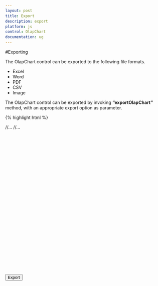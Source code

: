 ```yaml
---
layout: post
title: Export
description: export
platform: js
control: OlapChart
documentation: ug
---
```


#Exporting

The OlapChart control can be exported to the following file formats.

* Excel
* Word
* PDF
* CSV
* Image

The OlapChart control can be exported by invoking **“exportOlapChart”** method, with an appropriate export option as parameter.

{% highlight html %}

<html> 
    //...

<body> 
    //...
    <div id="OlapChart1" style="min-height: 275px; min-width: 525px; height: 460px; width: 720px"></div>
    <button id="exportBtn">Export</button>
    <script type="text/javascript">
        $(function()
        {
            $("#OlapChart1").ejOlapChart(
            {
                url: "../wcf/OlapChartService.svc"
                    //...
            });
            $("#exportBtn").ejButton(
            {
                click: "exportBtnClick"
            });
        });

        function exportBtnClick(args)
        {
            var chartObj = $('#OlapChart1').data("ejOlapChart");
            //Provide an appropriate export option as parameter.
            chartObj.exportOlapChart(ej.olap.OlapChart.ExportOptions.Excel);
        }
    </script>
</body>
</html>                                           

{% endhighlight %}

In-order to perform exporting in OlapChart control, we need to add the following service method as well (either in WCF or WebAPI).In-order to perform exporting in OlapChart control, we need to add the following service method as well (either in WCF or WebAPI).

{% highlight c# %}

public void Export(System.IO.Stream stream)
{
    System.IO.StreamReader sReader = new System.IO.StreamReader(stream);
    string args = System.Web.HttpContext.Current.Server.
    UrlDecode(sReader.ReadToEnd()).Remove(0, 5);
    OlapDataManager DataManager = new OlapDataManager(connectionString);
    string fileName = "Sample";
    htmlHelper.ExportOlapChart(DataManager, args, fileName, System.Web.HttpContext.Current.Response);
}

{% endhighlight %}

##Excel Export
User can export contents of the OlapChart to Excel document for future archival, references and analysis purposes. To achieve Excel export, we need to add the following dependency libraries into the application.

* Syncfusion.Compression.Base
* Syncfusion.XlsIO.Base

For Excel export, **“ej.olap.OlapChart.ExportOptions.Excel”** enumeration value is sent as the parameter.

{% highlight js %}

function exportBtnClick(args)
{
    var chartObj = $('#OlapChart1').data("ejOlapChart ");
        //Setting export option as Excel in the exportOlapChart method
        chartObj.exportOlapChart(ej.olap.OlapChart.ExportOptions.Excel);
}

{% endhighlight %}  

![](Export_images/Export_img1.png)

##Word Export
User can export contents of the OlapChart to Word document for future archival, references and analysis purposes. To achieve Word export, we need to add the following dependency libraries into the application.

* Syncfusion.Compression.Base
* Syncfusion.DocIo.Base

For Word export, **“ej.olap.OlapChart.ExportOptions.Word”** enumeration value is sent as the parameter.

{% highlight js %}

function exportBtnClick(args)
{
    var chartObj = $('#OlapChart1').data("ejOlapChart ");
        //Setting export option as Word in the exportOlapChart method
        chartObj.exportOlapChart(ej.olap.OlapChart.ExportOptions.Word);
}

{% endhighlight %}

![](Export_images/Export_img2.png)

##CSV Export
User can export contents of the OlapChart to CSV document for future archival, references and analysis purposes.

For CSV export, **“ej.olap.OlapChart.ExportOptions.CSV”** enumeration value is sent as the parameter.

{% highlight js %}

function exportBtnClick(args)
{
    var chartObj = $('#OlapChart1').data("ejOlapChart ");
        //Setting export option as CSV in the exportOlapChart method
        chartObj.exportOlapChart(ej.olap.OlapChart.ExportOptions.CSV);
}

{% endhighlight %}

##PDF Export
User can export contents of the OlapChart to PDF document for future archival, references and analysis purposes. To achieve PDF export, we need to add the following dependency libraries into the application.

Syncfusion.Compression.Base
Syncfusion.Pdf.Base

For PDF export, **“ej.olap.OlapChart.ExportOptions.PDF”** enumeration value is sent as the parameter.

{% highlight js %}

function exportBtnClick(args)
{
    var chartObj = $('#OlapChart1').data("ejOlapChart ");
        //Setting export option as PDF in the exportOlapChart method
        chartObj.exportOlapChart(ej.olap.OlapChart.ExportOptions.PDF);
}

{% endhighlight %} 

![](Export_images/Export_img3.png)

##Image Export
User can export contents of the OlapChart to image format for future archival, references and analysis purposes. We can export OlapChart to the following image formats.

PNG
EMF
JPG
GIF
BMP

For EMF export, “ej.olap.OlapChart.ExportOptions.EMF” enumeration value is sent as the parameter.

{% highlight js %}

function exportBtnClick(args)
{
    var chartObj = $('#OlapChart1').data("ejOlapChart ");
        //Setting export option as EMF in the exportOlapChart method
        chartObj.exportOlapChart(ej.olap.OlapChart.ExportOptions.EMF);
}

{% endhighlight %}  

![](Export_images/Export_img4.png)

##Customize the export document name
The document name could be customized inside the service method. Following code sample illustrates the same.

{% highlight c# %}

public void Export(System.IO.Stream stream)
{
    System.IO.StreamReader sReader = new System.IO.StreamReader(stream);
    string args = System.Web.HttpContext.Current.Server.
    UrlDecode(sReader.ReadToEnd()).Remove(0, 5);
    OlapDataManager DataManager = new OlapDataManager(connectionString);
    string fileName = "Customize the file name here";
    htmlHelper.ExportOlapChart(DataManager, args, fileName, System.Web.HttpContext.Current.Response);
}

{% endhighlight %}